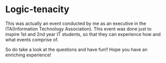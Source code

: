 # Logic-tenacity
This was actually an event conducted by me as an executive in the ITA(Information Technology Association). This event was done just to inspire 1st and 2nd year IT students, so that they can experience how and what events comprise of.

So do take a look at the questions and have fun!!
Hope you have an enriching experience!
